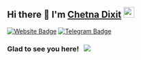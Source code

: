## Hi there 👋 I'm <a href="https://chetna.cf" target="_blank">Chetna Dixit</a> <img src="https://media.giphy.com/media/hvRJCLFzcasrR4ia7z/giphy.gif" width="25px">


[![Website Badge](https://img.shields.io/badge/Website-3b5998?style=flat-square&logo=google-chrome&logoColor=white)](https://chetna.cf)
[![Telegram Badge](https://img.shields.io/badge/-Telegram-0088cc?style=flat-square&logo=Telegram&logoColor=white)](https://t.me/chetna_dixit)

### Glad to see you here! &nbsp; ![](https://visitor-badge.glitch.me/badge?page_id=Gapur.Gapur)


<!--
**chetnadixit/chetnadixit** is a ✨ _special_ ✨ repository because its `README.md` (this file) appears on your GitHub profile.

Here are some ideas to get you started:

- 🔭 I’m currently working on ...
- 🌱 I’m currently learning ...
- 👯 I’m looking to collaborate on ...
- 🤔 I’m looking for help with ...
- 💬 Ask me about ...
- 📫 How to reach me: ...
- 😄 Pronouns: ...
- ⚡ Fun fact: ...
-->
